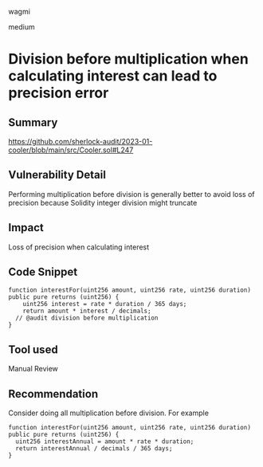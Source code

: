 wagmi

medium

# Division before multiplication when calculating interest can lead to precision error

## Summary
https://github.com/sherlock-audit/2023-01-cooler/blob/main/src/Cooler.sol#L247

## Vulnerability Detail
Performing multiplication before division is generally better to avoid loss of precision because Solidity integer division might truncate

## Impact
Loss of precision when calculating interest

## Code Snippet

```solidity
function interestFor(uint256 amount, uint256 rate, uint256 duration) public pure returns (uint256) {
    uint256 interest = rate * duration / 365 days;
    return amount * interest / decimals; 
  // @audit division before multiplication
}
```

## Tool used

Manual Review

## Recommendation
Consider doing all multiplication before division. For example
```solidity
function interestFor(uint256 amount, uint256 rate, uint256 duration) public pure returns (uint256) {
  uint256 interestAnnual = amount * rate * duration;
  return interestAnnual / decimals / 365 days;
}
```
